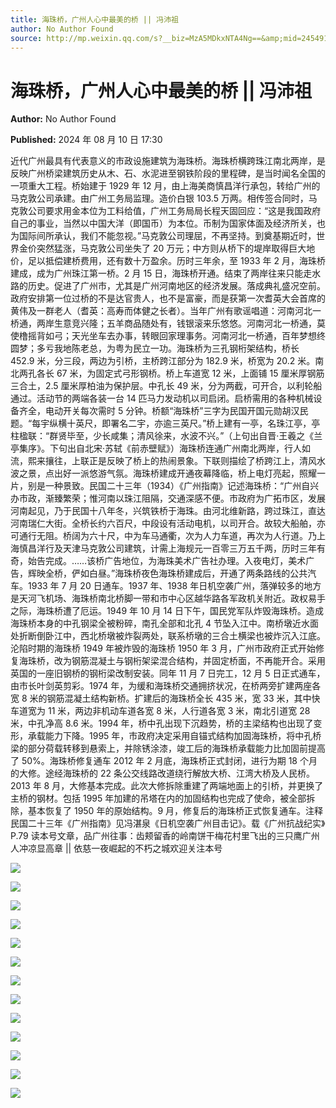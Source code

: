 ```yaml
---
title: 海珠桥，广州人心中最美的桥 || 冯沛祖
author: No Author Found
source: http://mp.weixin.qq.com/s?__biz=MzA5MDkxNTA4Ng==&amp;mid=2454915609&amp;idx=1&amp;sn=d359cf2b9fdc18fba22ace1b6a283e00&amp;chksm=87a3c278b0d44b6e2d29592f8d659517f8cb8280a73f5c763322cfb9d1271299161a2fc67cc0#rd
---
```


# 海珠桥，广州人心中最美的桥 || 冯沛祖

**Author:** No Author Found

**Published:** 2024 年 08 月 10 日 17:30

近代广州最具有代表意义的市政设施建筑为海珠桥。海珠桥横跨珠江南北两岸，是反映广州桥梁建筑历史从木、石、水泥进至钢铁阶段的里程碑，是当时闻名全国的一项重大工程。桥始建于 1929 年 12 月，由上海美商慎昌洋行承包，转给广州的马克敦公司承建。由广州工务局监理。造价白银 103.5 万两。相传签合同时，马克敦公司要求用金本位为工料给值，广州工务局局长程天固回应：“这是我国政府自己的事业，当然以中国大洋（即国币）为本位。币制为国家体面及经济所关，也为国际间所承认，我们不能忽视。”马克敦公司理屈，不再坚持。到奠基期近时，世界金价突然猛涨，马克敦公司坐失了 20 万元；中方则从桥下的堤岸取得巨大地价，足以抵偿建桥费用，还有数十万盈余。历时三年余，至 1933 年 2 月，海珠桥建成，成为广州珠江第一桥。2 月 15 日，海珠桥开通。结束了两岸往来只能走水路的历史。促进了广州市，尤其是广州河南地区的经济发展。落成典礼盛况空前。政府安排第一位过桥的不是达官贵人，也不是富豪，而是获第一次耆英大会首席的黄伟及一群老人（耆英：高寿而体健之长者）。当年广州有歌谣唱道：河南河北一桥通，两岸生意竞兴隆；五羊商品随处有，钱银滚来乐悠悠。河南河北一桥通，莫使橹摇背如弓；天光坐车去办事，转眼回家理事务。河南河北一桥通，百年梦想终圆梦；多亏我地陈老总，为粤为民立一功。海珠桥为三孔钢桁架结构，桥长 452.9 米，分三段，两边为引桥，主桥跨江部分为 182.9 米，桥宽为 20.2 米。南北两孔各长 67 米，为固定式弓形钢桥。桥上车道宽 12 米，上面铺 15 厘米厚钢筋三合土，2.5 厘米厚柏油为保护层。中孔长 49 米，分为两截，可开合，以利轮船通过。活动节的两端各装一台 14 匹马力发动机以司启闭。启桥需用的各种机械设备齐全，电动开关每次需时 5 分钟。桥额“海珠桥”三字为民国开国元勋胡汉民题。“每宇纵横十英尺，即署名二宇，亦逾三英尺。”桥上建有一亭，名珠江亭，亭柱楹联：“群贤毕至，少长咸集；清风徐来，水波不兴。”（上句出自晋·王羲之《兰亭集序》。下句出自北宋·苏轼《前赤壁赋》）海珠桥连通广州南北两岸，行人如流，熙来攘往，上联正是反映了桥上的热闹景象。下联则描绘了桥跨江上，清风水波之景，点出好一派悠游气氛。海珠桥建成开通夜幕降临，桥上电灯亮起，照耀一片，别是一种景致。民国二十三年（1934）《广州指南》记述海珠桥：“广州自兴办市政，渐臻繁荣；惟河南以珠江阻隔，交通深感不便。市政府为广拓市区，发展河南起见，乃于民国十八年冬，兴筑铁桥于海珠。由河北维新路，跨过珠江，直达河南瑞仁大街。全桥长约六百尺，中段设有活动电机，以司开合。故较大船舶，亦可通行无阻。桥阔为六十尺，中为车马通衢，次为人力车道，再次为人行道。乃上海慎昌洋行及天津马克敦公司建筑，计需上海规元一百零三万五千两，历时三年有奇，始告完成。……该桥广告地位，为海珠美术广告社办理。入夜电灯，美术广告，辉映全桥，俨如白昼。”海珠桥夜色海珠桥建成后，开通了两条路线的公共汽车。1933 年 7 月 20 日通车。1937 年、1938 年日机空袭广州，落弹较多的地方是天河飞机场、海珠桥南北桥脚一带和市中心区越华路各军政机关附近。政权易手之际，海珠桥遭了厄运。1949 年 10 月 14 日下午，国民党军队炸毁海珠桥。造成海珠桥本身的中孔钢梁全被粉碎，南孔全部和北孔 4 节坠入江中。南桥墩近水面处折断倒卧江中，西北桥墩被炸裂两处，联系桥墩的三合土横梁也被炸沉入江底。沦陷时期的海珠桥 1949 年被炸毁的海珠桥 1950 年 3 月，广州市政府正式开始修复海珠桥，改为钢筋混凝土与钢桁架梁混合结构，并固定桥面，不再能开合。采用英国的一座旧钢桥的钢桁梁改制安装。同年 11 月 7 日完工，12 月 5 日正式通车，由市长叶剑英剪彩。1974 年，为缓和海珠桥交通拥挤状况，在桥两旁扩建两座各宽 8 米的钢筋混凝土结构新桥。扩建后的海珠桥全长 435 米，宽 33 米，其中快车道宽为 11 米，两边非机动车道各宽 8 米，人行道各宽 3 米，南北引道宽 28 米，中孔净高 8.6 米。1994 年，桥中孔出现下沉趋势，桥的主梁结构也出现了变形，承载能力下降。1995 年，市政府决定采用自锚式结构加固海珠桥，将中孔桥梁的部分荷载转移到悬索上，并除锈涂漆，竣工后的海珠桥承载能力比加固前提高了 50%。海珠桥修复通车 2012 年 2 月底，海珠桥正式封闭，进行为期 18 个月的大修。途经海珠桥的 22 条公交线路改道绕行解放大桥、江湾大桥及人民桥。2013 年 8 月，大修基本完成。此次大修拆除重建了两端地面上的引桥，并更换了主桥的钢材。包括 1995 年加建的吊塔在内的加固结构也完成了使命，被全部拆除，基本恢复了 1950 年的原始结构。9 月，修复后的海珠桥正式恢复通车。注释民国二十三年《广州指南》见冯湛泉《日机空袭广州目击记》。载《广州抗战纪实》P.79 读本号文章，品广州往事：齿颊留香的岭南饼干梅花村里飞出的三只鹰广州人冲凉显高章 || 依慈一夜崛起的不朽之城欢迎关注本号

![](https://mmbiz.qpic.cn/mmbiz_png/Ljib4So7yuWh9dpAT75q1UtDcvBJhEtLCco8I3OAdH7RLpGcbUicZE6dmeLlKSwwAWXoeiatzPLbB80YOSJPGics6w/640?wx_fmt=png&from=appmsg)

![](https://mmbiz.qpic.cn/mmbiz_jpg/PJWG74pLsMaD65QyOn0AKjboicQWClLib5aHZ12icGnbnjzjHY4zdBRlcqzxJ9BEk5Lrdfxic4E4Nb4kbwcfLcpdDg/640?from=appmsg)

![](https://mmbiz.qpic.cn/mmbiz_jpg/PJWG74pLsMaD65QyOn0AKjboicQWClLib5Fu2tzOdc5kJE1GbQO5PrQwN2SqXuY1tOKE4nEoymRHPPPibcNTIjUWQ/640?from=appmsg)

![](https://mmbiz.qpic.cn/mmbiz_jpg/PJWG74pLsMaD65QyOn0AKjboicQWClLib5cicM2HNjXk11CTUkw6d4nd9VRicO1k7hnITB9d3EbnWQR9JjWm3K4iaAw/640?from=appmsg)

![](https://mmbiz.qpic.cn/mmbiz_png/bL2iaicTYdZn7xzxia26YkFQXxhBhs4AiaibpFxjLg25s3xXepFiclPBeEQSxshcdGlO3icTPUsFjfxXLXCtQVa7Mxl8A/640?wx_fmt=png&from=appmsg)

![](https://mmbiz.qpic.cn/mmbiz_jpg/PJWG74pLsMaD65QyOn0AKjboicQWClLib5F2odskJkZib6zq95rIo47h8ZQcpSVFiawZ6FTy7cq9bFOu8EnYSv7urA/640?from=appmsg)

![](https://mmbiz.qpic.cn/mmbiz_jpg/PJWG74pLsMaD65QyOn0AKjboicQWClLib5R9sWXDs3GichJV2KQbVxpNQvuBlqdlIEEtBTOjwCuFlpgjsgyvgavOg/640?from=appmsg)

![](https://mmbiz.qpic.cn/mmbiz_jpg/PJWG74pLsMaD65QyOn0AKjboicQWClLib58yLNGgH6FfXibnoRGib9kP1qtOSYruibUZZXLgjT46fIUosH7zjP75OmA/640?from=appmsg)

![](https://mmbiz.qpic.cn/mmbiz_jpg/PJWG74pLsMaD65QyOn0AKjboicQWClLib5eVL2LpBmiczfdibJSCK3NgVmWfAsf8qmIJib0AhcLhnk8tyRvcY8hqIHQ/640?from=appmsg)

![](https://mmbiz.qpic.cn/mmbiz_jpg/PJWG74pLsMaD65QyOn0AKjboicQWClLib54qwBrUKImasu1EsZCdgTib2jW9WV1LBpOZibiaOby8qx5cSxTEzJicWupw/640?from=appmsg)

![](https://mmbiz.qpic.cn/mmbiz_jpg/PJWG74pLsMaD65QyOn0AKjboicQWClLib59K01oUs3qdE4ItrP5vianfkibvdPvEfh49ZFsKrygBPy48lkr0icOlicSQ/640?from=appmsg)

![](https://mmbiz.qpic.cn/mmbiz_jpg/PJWG74pLsMaD65QyOn0AKjboicQWClLib58P9dmibeVcClRdjBTONZvCeINVwlvEuEzc3Qu0goElVtjtR8vfRhjSw/640?from=appmsg)

![](https://mmbiz.qpic.cn/mmbiz_gif/PJWG74pLsMY4kze1RswORlwIruFfBicEYeomLV8Tjs3AO8zO5OIk2usXQ2wZOicfrAxou4MXF2OLDPUcfQiafn3SA/640?wx_fmt=gif&tp=webp&wxfrom=5&wx_lazy=1)
